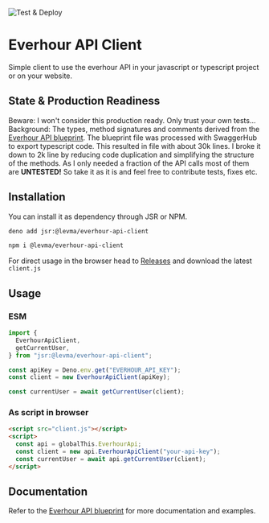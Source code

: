 ![Test & Deploy](https://github.com/levma/everhour-api-client/actions/workflows/test_and_deploy.yml/badge.svg)

# Everhour API Client

Simple client to use the everhour API in your javascript or typescript project
or on your website.

## State & Production Readiness

Beware: I won't consider this production ready. Only trust your own tests...
Background: The types, method signatures and comments derived from the
[Everhour API blueprint](https://everhour.docs.apiary.io/). The blueprint file
was processed with SwaggerHub to export typescript code. This resulted in file
with about 30k lines. I broke it down to 2k line by reducing code duplication
and simplifying the structure of the methods. As I only needed a fraction of the
API calls most of them are **UNTESTED!** So take it as it is and feel free to
contribute tests, fixes etc.

## Installation

You can install it as dependency through JSR or NPM.

```sh
deno add jsr:@levma/everhour-api-client
```

```sh
npm i @levma/everhour-api-client
```

For direct usage in the browser head to
[Releases](https://github.com/levma/everhour-api-client/releases) and download
the latest `client.js`

## Usage

### ESM

```ts
import {
  EverhourApiClient,
  getCurrentUser,
} from "jsr:@levma/everhour-api-client";

const apiKey = Deno.env.get("EVERHOUR_API_KEY");
const client = new EverhourApiClient(apiKey);

const currentUser = await getCurrentUser(client);
```

### As script in browser

```html
<script src="client.js"></script>
<script>
  const api = globalThis.EverhourApi;
  const client = new api.EverhourApiClient("your-api-key");
  const currentUser = await api.getCurrentUser(client);
</script>
```

## Documentation

Refer to the [Everhour API blueprint](https://everhour.docs.apiary.io/) for more
documentation and examples.
